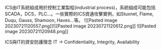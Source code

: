 ICS由IT系統組成用於控制工業製程(industrial process)，系統組成可能包括SCADA，DCS，PLC...。一些實際的ICS資通攻擊實例，如Stuxnet, Flame, Duqu, Gauss, Shamoon, Havex...等。
![[Pasted image 20230721120557.png]]![[Pasted image 20230721120612.png]]
![[Pasted image 20230721120948.png]]

ICS與IT的資安防護理念
IT -> Confidentiality, Integrity, Availability

